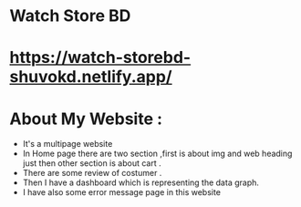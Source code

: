 # Watch Store BD
# https://watch-storebd-shuvokd.netlify.app/

# About My Website :

*  It's a multipage website
*  In Home page there are two section ,first is about img and web heading just then other section is about cart .
*  There are some review of costumer .
* Then I have a dashboard which is representing the data graph.
* I have also some error message page in this website


